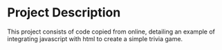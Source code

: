 # Project Description
This project consists of code copied from online, detailing an example of integrating javascript with html to create a simple trivia game.  
